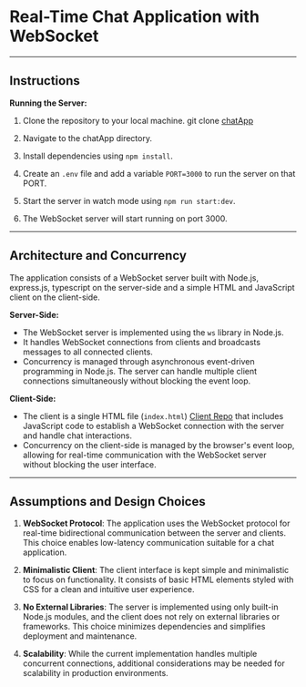 # Real-Time Chat Application with WebSocket

---

## Instructions

**Running the Server:**

1. Clone the repository to your local machine.
   git clone [chatApp](https://github.com/sarang-portfolio/chatApp.git)

2. Navigate to the chatApp directory.

3. Install dependencies using `npm install`.

4. Create an `.env` file and add a variable `PORT=3000` to run the server on that PORT.

5. Start the server in watch mode using `npm run start:dev`.

6. The WebSocket server will start running on port 3000.

---

## Architecture and Concurrency

The application consists of a WebSocket server built with Node.js, express.js, typescript on the server-side and a simple HTML and JavaScript client on the client-side.

**Server-Side:**

- The WebSocket server is implemented using the `ws` library in Node.js.
- It handles WebSocket connections from clients and broadcasts messages to all connected clients.
- Concurrency is managed through asynchronous event-driven programming in Node.js. The server can handle multiple client connections simultaneously without blocking the event loop.

**Client-Side:**

- The client is a single HTML file (`index.html`) [Client Repo](https://github.com/sarang-portfolio/sarang-portfolio.github.io/tree/main) that includes JavaScript code to establish a WebSocket connection with the server and handle chat interactions.
- Concurrency on the client-side is managed by the browser's event loop, allowing for real-time communication with the WebSocket server without blocking the user interface.

---

## Assumptions and Design Choices

1. **WebSocket Protocol**: The application uses the WebSocket protocol for real-time bidirectional communication between the server and clients. This choice enables low-latency communication suitable for a chat application.

2. **Minimalistic Client**: The client interface is kept simple and minimalistic to focus on functionality. It consists of basic HTML elements styled with CSS for a clean and intuitive user experience.

3. **No External Libraries**: The server is implemented using only built-in Node.js modules, and the client does not rely on external libraries or frameworks. This choice minimizes dependencies and simplifies deployment and maintenance.

4. **Scalability**: While the current implementation handles multiple concurrent connections, additional considerations may be needed for scalability in production environments.






    
   

